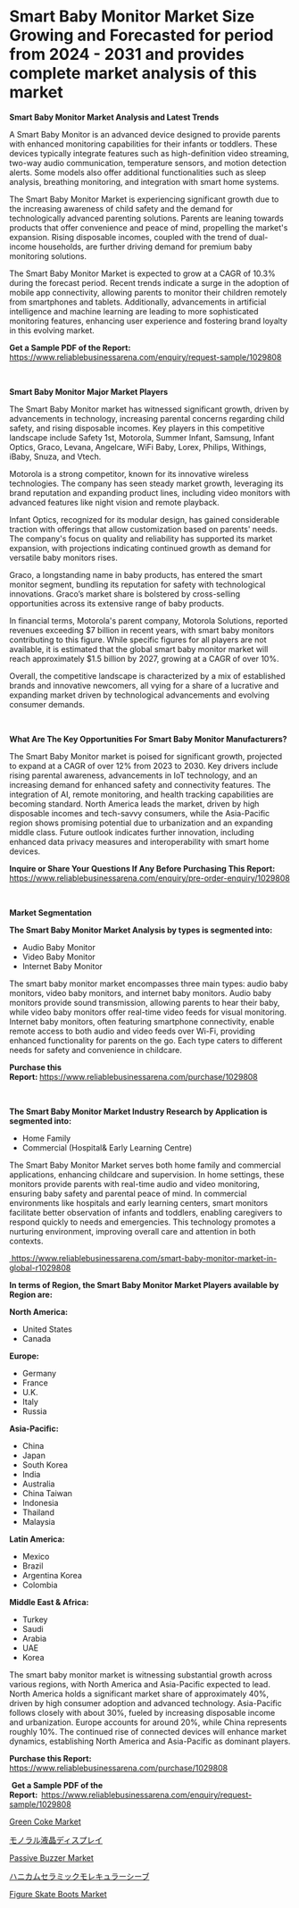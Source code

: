 <p><h1>Smart Baby Monitor Market Size Growing and Forecasted for period from 2024 - 2031 and provides complete market analysis of this market</h1></p><p><strong>Smart Baby Monitor Market Analysis and Latest Trends</strong></p>
<p><p>A Smart Baby Monitor is an advanced device designed to provide parents with enhanced monitoring capabilities for their infants or toddlers. These devices typically integrate features such as high-definition video streaming, two-way audio communication, temperature sensors, and motion detection alerts. Some models also offer additional functionalities such as sleep analysis, breathing monitoring, and integration with smart home systems.</p><p>The Smart Baby Monitor Market is experiencing significant growth due to the increasing awareness of child safety and the demand for technologically advanced parenting solutions. Parents are leaning towards products that offer convenience and peace of mind, propelling the market's expansion. Rising disposable incomes, coupled with the trend of dual-income households, are further driving demand for premium baby monitoring solutions.</p><p>The Smart Baby Monitor Market is expected to grow at a CAGR of 10.3% during the forecast period. Recent trends indicate a surge in the adoption of mobile app connectivity, allowing parents to monitor their children remotely from smartphones and tablets. Additionally, advancements in artificial intelligence and machine learning are leading to more sophisticated monitoring features, enhancing user experience and fostering brand loyalty in this evolving market.</p></p>
<p><strong>Get a Sample PDF of the Report:&nbsp;</strong> <a href="https://www.reliablebusinessarena.com/enquiry/request-sample/1029808">https://www.reliablebusinessarena.com/enquiry/request-sample/1029808</a></p>
<p>&nbsp;</p>
<p><strong>Smart Baby Monitor Major Market Players</strong></p>
<p><p>The Smart Baby Monitor market has witnessed significant growth, driven by advancements in technology, increasing parental concerns regarding child safety, and rising disposable incomes. Key players in this competitive landscape include Safety 1st, Motorola, Summer Infant, Samsung, Infant Optics, Graco, Levana, Angelcare, WiFi Baby, Lorex, Philips, Withings, iBaby, Snuza, and Vtech.</p><p>Motorola is a strong competitor, known for its innovative wireless technologies. The company has seen steady market growth, leveraging its brand reputation and expanding product lines, including video monitors with advanced features like night vision and remote playback.</p><p>Infant Optics, recognized for its modular design, has gained considerable traction with offerings that allow customization based on parents' needs. The company's focus on quality and reliability has supported its market expansion, with projections indicating continued growth as demand for versatile baby monitors rises.</p><p>Graco, a longstanding name in baby products, has entered the smart monitor segment, bundling its reputation for safety with technological innovations. Graco’s market share is bolstered by cross-selling opportunities across its extensive range of baby products.</p><p>In financial terms, Motorola's parent company, Motorola Solutions, reported revenues exceeding $7 billion in recent years, with smart baby monitors contributing to this figure. While specific figures for all players are not available, it is estimated that the global smart baby monitor market will reach approximately $1.5 billion by 2027, growing at a CAGR of over 10%.</p><p>Overall, the competitive landscape is characterized by a mix of established brands and innovative newcomers, all vying for a share of a lucrative and expanding market driven by technological advancements and evolving consumer demands.</p></p>
<p>&nbsp;</p>
<p><strong>What Are The Key Opportunities For Smart Baby Monitor Manufacturers?</strong></p>
<p><p>The Smart Baby Monitor market is poised for significant growth, projected to expand at a CAGR of over 12% from 2023 to 2030. Key drivers include rising parental awareness, advancements in IoT technology, and an increasing demand for enhanced safety and connectivity features. The integration of AI, remote monitoring, and health tracking capabilities are becoming standard. North America leads the market, driven by high disposable incomes and tech-savvy consumers, while the Asia-Pacific region shows promising potential due to urbanization and an expanding middle class. Future outlook indicates further innovation, including enhanced data privacy measures and interoperability with smart home devices.</p></p>
<p><strong>Inquire or Share Your Questions If Any Before Purchasing This Report:</strong> <a href="https://www.reliablebusinessarena.com/enquiry/pre-order-enquiry/1029808">https://www.reliablebusinessarena.com/enquiry/pre-order-enquiry/1029808</a></p>
<p>&nbsp;</p>
<p><strong>Market Segmentation</strong></p>
<p><strong>The Smart Baby Monitor Market Analysis by types is segmented into:</strong></p>
<p><ul><li>Audio Baby Monitor</li><li>Video Baby Monitor</li><li>Internet Baby Monitor</li></ul></p>
<p><p>The smart baby monitor market encompasses three main types: audio baby monitors, video baby monitors, and internet baby monitors. Audio baby monitors provide sound transmission, allowing parents to hear their baby, while video baby monitors offer real-time video feeds for visual monitoring. Internet baby monitors, often featuring smartphone connectivity, enable remote access to both audio and video feeds over Wi-Fi, providing enhanced functionality for parents on the go. Each type caters to different needs for safety and convenience in childcare.</p></p>
<p><strong>Purchase this Report:&nbsp;</strong><a href="https://www.reliablebusinessarena.com/purchase/1029808">https://www.reliablebusinessarena.com/purchase/1029808</a></p>
<p>&nbsp;</p>
<p><strong>The Smart Baby Monitor Market Industry Research by Application is segmented into:</strong></p>
<p><ul><li>Home Family</li><li>Commercial (Hospital& Early Learning Centre)</li></ul></p>
<p><p>The Smart Baby Monitor Market serves both home family and commercial applications, enhancing childcare and supervision. In home settings, these monitors provide parents with real-time audio and video monitoring, ensuring baby safety and parental peace of mind. In commercial environments like hospitals and early learning centers, smart monitors facilitate better observation of infants and toddlers, enabling caregivers to respond quickly to needs and emergencies. This technology promotes a nurturing environment, improving overall care and attention in both contexts.</p></p>
<p><a href="https://www.reliablebusinessarena.com/smart-baby-monitor-market-in-global-r1029808">&nbsp;https://www.reliablebusinessarena.com/smart-baby-monitor-market-in-global-r1029808</a></p>
<p><strong>In terms of Region, the Smart Baby Monitor Market Players available by Region are:</strong></p>
<p>
    <p> <strong> North America: </strong>
        <ul>
            <li>United States</li>
            <li>Canada</li>
        </ul>
        </p> 
    <p> <strong> Europe: </strong>
        <ul>
            <li>Germany</li>
            <li>France</li>
            <li>U.K.</li>
            <li>Italy</li>
            <li>Russia</li>
        </ul>
        </p> 
    <p> <strong> Asia-Pacific: </strong>
        <ul>
            <li>China</li>
            <li>Japan</li>
            <li>South Korea</li>
            <li>India</li>
            <li>Australia</li>
            <li>China Taiwan</li>
            <li>Indonesia</li>
            <li>Thailand</li>
            <li>Malaysia</li>
        </ul>
        </p> 
    <p> <strong> Latin America: </strong>
        <ul>
            <li>Mexico</li>
            <li>Brazil</li>
            <li>Argentina Korea</li>
            <li>Colombia</li>
        </ul>
        </p> 
    <p> <strong> Middle East & Africa: </strong>
        <ul>
            <li>Turkey</li>
            <li>Saudi</li>
            <li>Arabia</li>
            <li>UAE</li>
            <li>Korea</li>
        </ul>
    </p>
    </p>
<p><p>The smart baby monitor market is witnessing substantial growth across various regions, with North America and Asia-Pacific expected to lead. North America holds a significant market share of approximately 40%, driven by high consumer adoption and advanced technology. Asia-Pacific follows closely with about 30%, fueled by increasing disposable income and urbanization. Europe accounts for around 20%, while China represents roughly 10%. The continued rise of connected devices will enhance market dynamics, establishing North America and Asia-Pacific as dominant players.</p></p>
<p><strong>Purchase this Report: </strong><a href="https://www.reliablebusinessarena.com/purchase/1029808">https://www.reliablebusinessarena.com/purchase/1029808</a></p>
<p>&nbsp;<strong>Get a Sample PDF of the Report:&nbsp;&nbsp;</strong><a href="https://www.reliablebusinessarena.com/enquiry/request-sample/1029808">https://www.reliablebusinessarena.com/enquiry/request-sample/1029808</a></p>
<p><strong></strong></p>
<p><p><a href="https://medium.com/@lawrencekelley6262/the-global-green-coke-market-is-projected-to-experience-an-annual-growth-rate-of-11-2-645caa22d47e">Green Coke Market</a></p><p><a href="https://medium.com/@qarpaiop35/%E3%83%A2%E3%83%8Elcd%E3%83%87%E3%82%A3%E3%82%B9%E3%83%97%E3%83%AC%E3%82%A4%E5%B8%82%E5%A0%B4%E3%81%AE%E3%83%80%E3%82%A4%E3%83%8A%E3%83%9F%E3%82%AF%E3%82%B9%E3%81%A8%E6%88%90%E9%95%B7%E8%A6%81%E5%9B%A0%E3%82%92%E5%88%86%E6%9E%90%E3%81%97-2024%E5%B9%B4%E3%81%8B%E3%82%892031%E5%B9%B4%E3%81%BE%E3%81%A7%E3%81%AE%E6%9C%9F%E9%96%93%E3%81%AE%E4%BA%88%E6%B8%AC%E3%82%92%E8%A1%8C%E3%81%84%E3%81%BE%E3%81%99-e5bae5f23608">モノラル液晶ディスプレイ</a></p><p><a href="https://medium.com/@waddy46852/the-passive-buzzer-market-decisions-are-mostly-driven-by-resource-optimization-and-9adc7f585998">Passive Buzzer Market</a></p><p><a href="https://medium.com/@qarpaiop35/honeycomb-ceramic-molecular-sieve-d46736884a50">ハニカムセラミックモレキュラーシーブ</a></p><p><a href="https://www.linkedin.com/pulse/navigating-global-figure-skate-boots-market-from-trends-strategy-bml2c?trackingId=QXRyDsjyQPKEjypcCllOXQ%3D%3D">Figure Skate Boots Market</a></p></p>